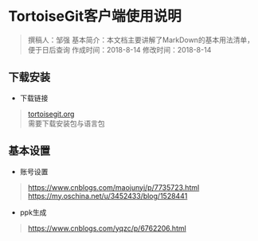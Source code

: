 # TortoiseGit客户端使用说明

> 撰稿人：邹强
> 基本简介：本文档主要讲解了MarkDown的基本用法清单，便于日后查询
> 作成时间：2018-8-14
> 修改时间：2018-8-14

## 下载安装

- 下载链接

> [tortoisegit.org](http://tortoisegit.org/download/)  
> 需要下载安装包与语言包

## 基本设置

- 账号设置

> <https://www.cnblogs.com/maojunyi/p/7735723.html>  
> <https://my.oschina.net/u/3452433/blog/1528441>

- ppk生成

> <https://www.cnblogs.com/yqzc/p/6762206.html>
